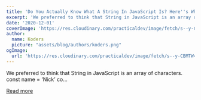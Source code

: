 ```yaml
---
title: 'Do You Actually Know What A String In JavaScript Is? Here''s What I Found.'
excerpt: 'We preferred to think that String in JavaScript is an array of characters.    const name = ‘Nick’  co...'
date: '2020-12-01'
coverImage: 'https://res.cloudinary.com/practicaldev/image/fetch/s--y-CBMTW4--/c_imagga_scale,f_auto,fl_progressive,h_420,q_auto,w_1000/https://dev-to-uploads.s3.amazonaws.com/i/d11gimjyra310al94ymm.png'
author:
  name: Koders
  picture: "assets/blog/authors/koders.png"
ogImage:
  url: 'https://res.cloudinary.com/practicaldev/image/fetch/s--y-CBMTW4--/c_imagga_scale,f_auto,fl_progressive,h_420,q_auto,w_1000/https://dev-to-uploads.s3.amazonaws.com/i/d11gimjyra310al94ymm.png'
---
```


We preferred to think that String in JavaScript is an array of characters.    const name = ‘Nick’  co...

[Read more](https://dev.to/nickbulljs/do-you-actually-know-what-string-in-javascript-is-here-s-what-i-found-23l7)
